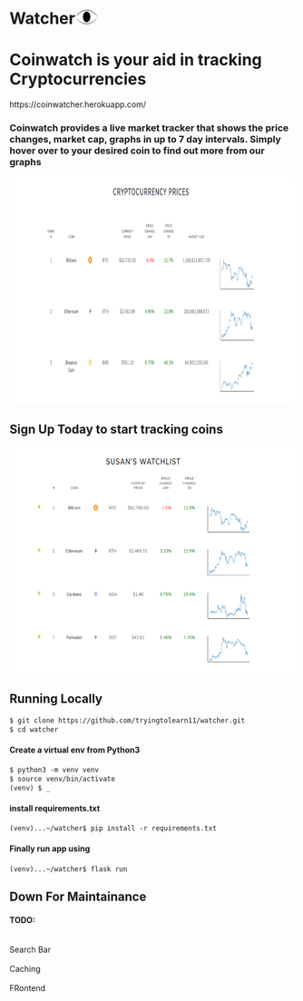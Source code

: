  <h1>Watcher<img src="https://github.com/tryingtolearn11/watcher/blob/main/app/static/eyewatch3.png" width=40 height=25></h1>



<h1> Coinwatch is your aid in tracking Cryptocurrencies</h1>
https://coinwatcher.herokuapp.com/




<h3>Coinwatch provides a live market tracker that shows the price changes, market cap, graphs in up to 7 day intervals. Simply hover over to your desired coin to find out more from our graphs</h3>

<img src="https://github.com/tryingtolearn11/watcher/blob/main/app/static/coinwatch.png" width=950 height=400></img>


<h2> Sign Up Today to start tracking coins</h2>
<img src="https://github.com/tryingtolearn11/watcher/blob/main/app/static/watchlist.png" width=700 height=400></img>

<h2> Running Locally </h2>

```
$ git clone https://github.com/tryingtolearn11/watcher.git
$ cd watcher
```

<h4> Create a virtual env from Python3 </h4>

```
$ python3 -m venv venv
$ source venv/bin/activate
(venv) $ _
```

<h4> install requirements.txt </h4>

```
(venv)...~/watcher$ pip install -r requirements.txt
```
<h4> Finally run app using </h4>

```
(venv)...~/watcher$ flask run
```


<h2> Down For Maintainance </h2>
<h4> TODO: </h4>
<br>Search Bar</br>
<br>Caching</br>
<br>FRontend</br>

